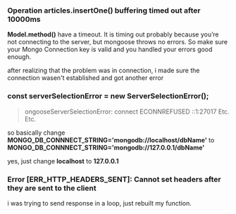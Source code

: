 <h3>Operation articles.insertOne() buffering timed out after 10000ms</h3>

__Model.method()__ have a timeout. It is timing out probably because you’re not connecting to the server, but mongoose throws no errors.
So make sure your Mongo Connection key is valid and you handled your errors good enough.

after realizing that the problem was in connection, i made sure the connection wasen't established and got another error

<h3> const serverSelectionError = new ServerSelectionError();</h3>

> ongooseServerSelectionError: connect ECONNREFUSED ::1:27017 Etc. Etc.

so basically change 
 __MONGO_DB_CONNNECT_STRING='mongodb://localhost/dbName'__
 to
__MONGO_DB_CONNNECT_STRING='mongodb://127.0.0.1/dbName'__

yes, just change __localhost__ to __127.0.0.1__

<h3>Error [ERR_HTTP_HEADERS_SENT]: Cannot set headers after they are sent to the client</h3>

i was trying to send response in a loop, just rebuilt my function.
